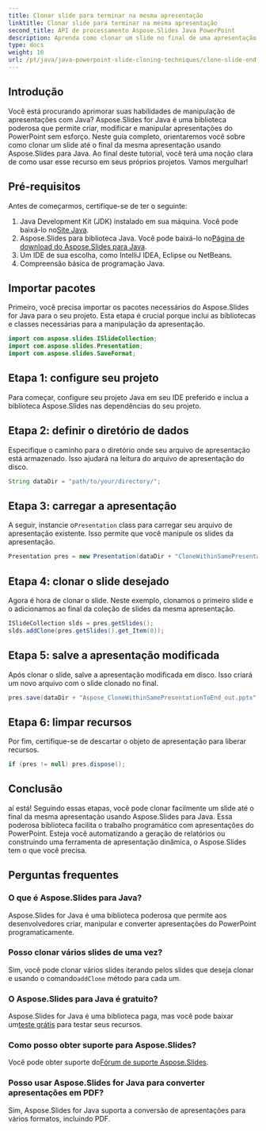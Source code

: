 ```yaml
---
title: Clonar slide para terminar na mesma apresentação
linktitle: Clonar slide para terminar na mesma apresentação
second_title: API de processamento Aspose.Slides Java PowerPoint
description: Aprenda como clonar um slide no final de uma apresentação usando Aspose.Slides for Java com este guia passo a passo. Perfeito para desenvolvedores Java.
type: docs
weight: 16
url: /pt/java/java-powerpoint-slide-cloning-techniques/clone-slide-end-within-same-presentation-powerpoint/
---
```

## Introdução
Você está procurando aprimorar suas habilidades de manipulação de apresentações com Java? Aspose.Slides for Java é uma biblioteca poderosa que permite criar, modificar e manipular apresentações do PowerPoint sem esforço. Neste guia completo, orientaremos você sobre como clonar um slide até o final da mesma apresentação usando Aspose.Slides para Java. Ao final deste tutorial, você terá uma noção clara de como usar esse recurso em seus próprios projetos. Vamos mergulhar!
## Pré-requisitos
Antes de começarmos, certifique-se de ter o seguinte:
1.  Java Development Kit (JDK) instalado em sua máquina. Você pode baixá-lo no[Site Java](https://www.oracle.com/java/technologies/javase-downloads.html).
2.  Aspose.Slides para biblioteca Java. Você pode baixá-lo no[Página de download do Aspose.Slides para Java](https://releases.aspose.com/slides/java/).
3. Um IDE de sua escolha, como IntelliJ IDEA, Eclipse ou NetBeans.
4. Compreensão básica de programação Java.
## Importar pacotes
Primeiro, você precisa importar os pacotes necessários do Aspose.Slides for Java para o seu projeto. Esta etapa é crucial porque inclui as bibliotecas e classes necessárias para a manipulação da apresentação.
```java
import com.aspose.slides.ISlideCollection;
import com.aspose.slides.Presentation;
import com.aspose.slides.SaveFormat;

```
## Etapa 1: configure seu projeto
Para começar, configure seu projeto Java em seu IDE preferido e inclua a biblioteca Aspose.Slides nas dependências do seu projeto.
## Etapa 2: definir o diretório de dados
Especifique o caminho para o diretório onde seu arquivo de apresentação está armazenado. Isso ajudará na leitura do arquivo de apresentação do disco.
```java
String dataDir = "path/to/your/directory/";
```
## Etapa 3: carregar a apresentação
 A seguir, instancie o`Presentation` class para carregar seu arquivo de apresentação existente. Isso permite que você manipule os slides da apresentação.
```java
Presentation pres = new Presentation(dataDir + "CloneWithinSamePresentationToEnd.pptx");
```
## Etapa 4: clonar o slide desejado
Agora é hora de clonar o slide. Neste exemplo, clonamos o primeiro slide e o adicionamos ao final da coleção de slides da mesma apresentação.
```java
ISlideCollection slds = pres.getSlides();
slds.addClone(pres.getSlides().get_Item(0));
```
## Etapa 5: salve a apresentação modificada
Após clonar o slide, salve a apresentação modificada em disco. Isso criará um novo arquivo com o slide clonado no final.
```java
pres.save(dataDir + "Aspose_CloneWithinSamePresentationToEnd_out.pptx", SaveFormat.Pptx);
```
## Etapa 6: limpar recursos
Por fim, certifique-se de descartar o objeto de apresentação para liberar recursos.
```java
if (pres != null) pres.dispose();
```
## Conclusão
aí está! Seguindo essas etapas, você pode clonar facilmente um slide até o final da mesma apresentação usando Aspose.Slides para Java. Essa poderosa biblioteca facilita o trabalho programático com apresentações do PowerPoint. Esteja você automatizando a geração de relatórios ou construindo uma ferramenta de apresentação dinâmica, o Aspose.Slides tem o que você precisa.
## Perguntas frequentes
### O que é Aspose.Slides para Java?
Aspose.Slides for Java é uma biblioteca poderosa que permite aos desenvolvedores criar, manipular e converter apresentações do PowerPoint programaticamente.
### Posso clonar vários slides de uma vez?
 Sim, você pode clonar vários slides iterando pelos slides que deseja clonar e usando o comando`addClone` método para cada um.
### O Aspose.Slides para Java é gratuito?
 Aspose.Slides for Java é uma biblioteca paga, mas você pode baixar um[teste grátis](https://releases.aspose.com/) para testar seus recursos.
### Como posso obter suporte para Aspose.Slides?
 Você pode obter suporte do[Fórum de suporte Aspose.Slides](https://forum.aspose.com/c/slides/11).
### Posso usar Aspose.Slides for Java para converter apresentações em PDF?
Sim, Aspose.Slides for Java suporta a conversão de apresentações para vários formatos, incluindo PDF.